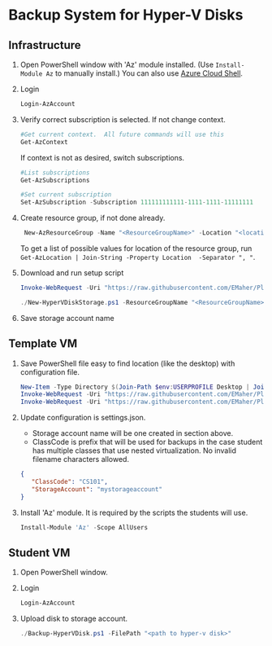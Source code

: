 # Backup System for Hyper-V Disks

## Infrastructure
1. Open PowerShell window with 'Az' module installed. (Use `Install-Module Az` to manually install.)  You can also use [Azure Cloud Shell](https://shell.azure.com).

2. Login

   ```powershell
   Login-AzAccount
   ```
   
3. Verify correct subscription is selected.  If not change context.

   ```powershell
   #Get current context.  All future commands will use this
   Get-AzContext
   ```
   
   If context is not as desired, switch subscriptions.

   ```powershell
   #List subscriptions
   Get-AzSubscriptions

   #Set current subscription
   Set-AzSubscription -Subscription 111111111111-1111-1111-11111111
   ```

4. Create  resource group, if not done already.

   ```powershell
    New-AzResourceGroup -Name "<ResourceGroupName>" -Location "<location>"
   ```

   To get a list of possible values for location of the resource group, run `Get-AzLocation | Join-String -Property Location  -Separator ", "`.

5. Download and run setup script

    ```powershell
    Invoke-WebRequest -Uri "https://raw.githubusercontent.com/EMaher/Playground/master/LabServices-V2/hyperv-disk-backup/New-HyperVDiskStorage.ps1" -OutFile "New-HyperVDiskStorage.ps1"
    
    ./New-HyperVDiskStorage.ps1 -ResourceGroupName "<ResourceGroupName>" -StorageAccountName "<StorageAccountName>" -Location "<location>" -InstructorEmails @('email1@myschool.com', 'email2@myschool.com') -StudentEmails @('student1@myschool.com', 'student2@myschool.com')
    ```

6. Save storage account name

## Template VM

1. Save PowerShell file easy to find location (like the desktop) with configuration file.

    ```powershell
    New-Item -Type Directory $(Join-Path $env:USERPROFILE Desktop | Join-Path -ChildPath "SaveHypervDisk")
    Invoke-WebRequest -Uri "https://raw.githubusercontent.com/EMaher/Playground/master/LabServices-V2/hyperv-disk-backup/Backup-HyperVDisk.ps1" -OutFile $(Join-Path $env:USERPROFILE Desktop | Join-Path -ChildPath "SaveHypervDisk\Backup-HyperVDisk.ps1")
    Invoke-WebRequest -Uri "https://raw.githubusercontent.com/EMaher/Playground/master/LabServices-V2/hyperv-disk-backup/settings.json" -OutFile $(Join-Path $env:USERPROFILE Desktop | Join-Path -ChildPath "SaveHypervDisk\settings.json")
    ```

2. Update configuration is settings.json.  
    
    - Storage account name will be one created in section above.  
    - ClassCode is prefix that will be used for backups in the case student has multiple classes that use nested virtualization. No invalid filename characters allowed.

    ```json
   {
       "ClassCode": "CS101",
       "StorageAccount": "mystorageaccount"
   }
    ```

3. Install 'Az' module.  It is required by the scripts the students will use.

    ```powershell
    Install-Module 'Az' -Scope AllUsers 
    ```

## Student VM

1. Open PowerShell window.
2. Login

    ```powershell
    Login-AzAccount
    ```

3. Upload disk to storage account.

   ```powershell
   ./Backup-HyperVDisk.ps1 -FilePath "<path to hyper-v disk>"
   ```
